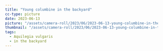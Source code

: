 ```yaml
---
title: "Young columbine in the backyard"
cc-type: picture
date: 2023-06-13
picture: "/assets/camera-roll/2023/06/2023-06-13-young-columbine-in-the-backyard/20230613_231359383_iOS.jpg"
thumbnail: "/assets/camera-roll/2023/06/2023-06-13-young-columbine-in-the-backyard/20230613_231359383_iOS-thumbnail.jpg"
tags:
  - Aquilegia vulgaris
  - in the backyard
---
```

